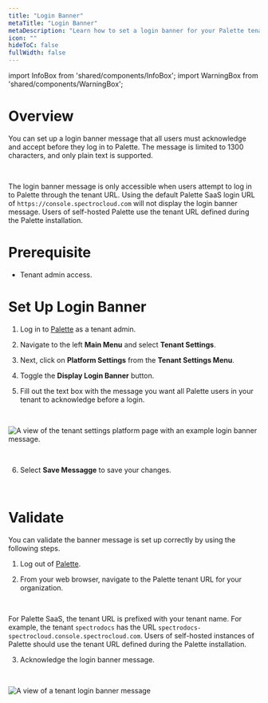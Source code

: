 ```yaml
---
title: "Login Banner"
metaTitle: "Login Banner"
metaDescription: "Learn how to set a login banner for your Palette tenant."
icon: ""
hideToC: false
fullWidth: false
---
```


import InfoBox from 'shared/components/InfoBox';
import WarningBox from 'shared/components/WarningBox';

# Overview

You can set up a login banner message that all users must acknowledge and accept before they log in to Palette. The message is limited to 1300 characters, and only plain text is supported.

<br />


<WarningBox>

The login banner message is only accessible when users attempt to log in to Palette through the tenant URL. Using the default Palette SaaS login URL of `https://console.spectrocloud.com` will not display the login banner message. Users of self-hosted Palette use the tenant URL defined during the Palette installation. 

</WarningBox>



# Prerequisite

* Tenant admin access.


# Set Up Login Banner

1. Log in to [Palette](https://console.spectrocloud.com) as a tenant admin.


2. Navigate to the left **Main Menu** and select **Tenant Settings**.


3. Next, click on **Platform Settings** from the **Tenant Settings Menu**.


4. Toggle the **Display Login Banner** button.


5. Fill out the text box with the message you want all Palette users in your tenant to acknowledge before a login.


  <br />

  ![A view of the tenant settings platform page with an example login banner message.](/tenant-settings_login-banner_settings-page-view.png)


  <br />

6. Select **Save Messagge** to save your changes.

<br />




# Validate

You can validate the banner message is set up correctly by using the following steps.


1. Log out of [Palette](https://console.spectrocloud.com).


2. From your web browser, navigate to the Palette tenant URL for your organization. 

  <br />

  <InfoBox>

  For Palette SaaS, the tenant URL is prefixed with your tenant name. For example, the tenant `spectrodocs` has the URL `spectrodocs-spectrocloud.console.spectrocloud.com`. Users of self-hosted instances of Palette should use the tenant URL defined during the Palette installation.

  </InfoBox>


3. Acknowledge the login banner message.

  <br />

  ![A view of a tenant login banner message](/tenant-settings_login-banner_tenant-banner-view.png)

